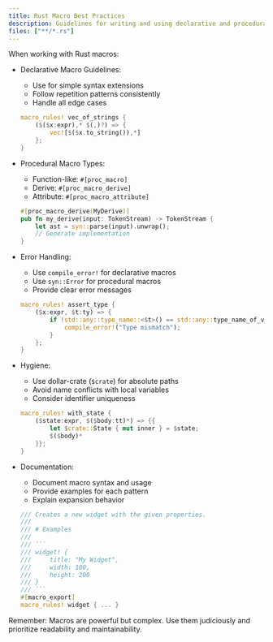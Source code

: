 ```yaml
---
title: Rust Macro Best Practices
description: Guidelines for writing and using declarative and procedural macros in Rust
files: ["**/*.rs"]
---
```


When working with Rust macros:

- Declarative Macro Guidelines:
  - Use for simple syntax extensions
  - Follow repetition patterns consistently
  - Handle all edge cases
  ```rust
  macro_rules! vec_of_strings {
      ($($x:expr),* $(,)?) => {
          vec![$($x.to_string()),*]
      };
  }
  ```

- Procedural Macro Types:
  - Function-like: `#[proc_macro]`
  - Derive: `#[proc_macro_derive]`
  - Attribute: `#[proc_macro_attribute]`
  ```rust
  #[proc_macro_derive(MyDerive)]
  pub fn my_derive(input: TokenStream) -> TokenStream {
      let ast = syn::parse(input).unwrap();
      // Generate implementation
  }
  ```

- Error Handling:
  - Use `compile_error!` for declarative macros
  - Use `syn::Error` for procedural macros
  - Provide clear error messages
  ```rust
  macro_rules! assert_type {
      ($x:expr, $t:ty) => {
          if !std::any::type_name::<$t>() == std::any::type_name_of_val(&$x) {
              compile_error!("Type mismatch");
          }
      };
  }
  ```

- Hygiene:
  - Use dollar-crate (`$crate`) for absolute paths
  - Avoid name conflicts with local variables
  - Consider identifier uniqueness
  ```rust
  macro_rules! with_state {
      ($state:expr, $($body:tt)*) => {{
          let $crate::State { mut inner } = $state;
          $($body)*
      }};
  }
  ```

- Documentation:
  - Document macro syntax and usage
  - Provide examples for each pattern
  - Explain expansion behavior
  ```rust
  /// Creates a new widget with the given properties.
  /// 
  /// # Examples
  /// 
  /// ```
  /// widget! {
  ///     title: "My Widget",
  ///     width: 100,
  ///     height: 200
  /// }
  /// ```
  #[macro_export]
  macro_rules! widget { ... }
  ```

Remember: Macros are powerful but complex. Use them judiciously and prioritize readability and maintainability. 